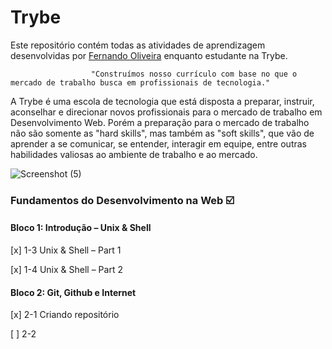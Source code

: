﻿# Trybe

Este repositório contém todas as atividades de aprendizagem desenvolvidas por [Fernando Oliveira](https://www.linkedin.com/in/fernando1806) enquanto estudante na Trybe.

                      "Construímos nosso currículo com base no que o mercado de trabalho busca em profissionais de tecnologia."

A Trybe é uma escola de tecnologia que está disposta a preparar, instruir, aconselhar e direcionar novos profissionais para o mercado de trabalho em Desenvolvimento Web. Porém a preparação para o mercado de trabalho não são somente as "hard skills", mas também as "soft skills", que vão de aprender a se comunicar, se entender, interagir em equipe, entre outras habilidades valiosas ao ambiente de trabalho e ao mercado.

![Screenshot (5)](https://user-images.githubusercontent.com/104437536/166400342-4d7af304-4d84-4baa-975a-28829f09ce91.png)

### Fundamentos do Desenvolvimento na Web :ballot_box_with_check:

#### Bloco 1: Introdução – Unix & Shell

[x] 1-3 Unix & Shell – Part 1

[x] 1-4 Unix & Shell – Part 2

#### Bloco 2: Git, Github e Internet

[x] 2-1 Criando repositório

[ ] 2-2 
